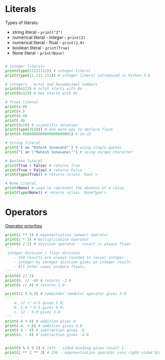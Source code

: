 # Literals

Types of literals:
- string literal - `print("2")` 
- numerical literal - integer - `print(2)`
- numerical literal - float - `print(2.0)`
- boolean literal - `print(True)`
- None literal - `print(None)`
```python

# integer literals
print(type(11111111)) # integer literal
print(type(11_111_111)) # integer literal introduced in Python 3.6

# integers - octal and hexadecimal numbers
print(0o123) # octal starts with 0o
print(0x123) # hex starts with 0x

# float literal
print(4.0)  
print(4.) 
print(0.4)
print(.4) 
print(3e10) # scientific notation
print(type(3E10)) # one more way to declare float
print(0.0000000000000000000001) # 1e-22

# String literal
print('I am "Mahesh Sonavane"') # using single quotes
print("I am \"Mahesh Sonavane\"") # using escape character

# Boolean literal
print(True > False) # returns True
print(True < False) # returns False
print(type(True)) # returns <class 'bool'>

# None literal. 
print(None) # used to represent the absence of a value. 
print(type(None)) # returns <class 'NoneType'>
```
# Operators

[Operator priorities](\img\operators-priority.JPG)

```python
print(2 ** 3) # exponentiation (power) operator
print(2 * 3) # multiplication operator
print(6 / 2) # division operator - result is always float.
'''
 integer division / floor division
    - the results are always rounded to lesser integer.
    - integer by integer division gives an integer result.  
    - All other cases produce floats.
'''
print(6 // 2) 
print(6. // -4) # returns -2.0 
print(6 // 4) # returns 1.0 

print(12 % 4.5) # remainder (modulo) operator gives 3.0
'''
    a. 12 // 4.5 gives 2.0; 
    b. 2.0 * 4.5 gives 9.0; 
    c. 12 - 9.0 gives 3.0
'''
print(-4 + 4) # addition gives 0
print(-4. + 8) # addition gives 4.0
print(-4 - 4) # subtraction gives -8
print(4. - 8) # subtraction gives -4.0


print(9 % 6 % 2) # left - sided binding gives result 1
print(2 ** 2 ** 3) # 256 - exponentiation operator uses right-sided binding.
```